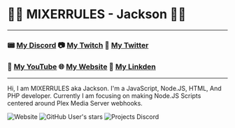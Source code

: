# 👨‍💻	MIXERRULES - Jackson :man_mechanic:
---
### :pager: [My Discord](https://discord.gg/rHVt5NBrV6) :camera: [My Twitch](https://twitch.tv/MIXERRULES) :iphone: [My Twitter](https://twitter.com/MIXERRULES) 
### :movie_camera: [My YouTube](www.youtube.com/mixerdagamer) 🌐 [My Website](https://MIXERRULES.Me)  📑 [My Linkden](https://www.linkedin.com/in/jacksontweet/)
---
Hi, I am MIXERRULES aka Jackson. I'm a JavaScript, Node.JS, HTML, And PHP developer. Currently I am focusing on making Node.JS Scripts centered around Plex Media Server webhooks. 

![Website](https://img.shields.io/website?down_color=red&down_message=offline&label=Website%20Status&up_message=online&url=https%3A%2F%2Fmixerrules.me) ![GitHub User's stars](https://img.shields.io/github/stars/MIXERRULES?color=Green&label=Total%20Stars) ![Projects Discord](https://img.shields.io/discord/919033523912974337?label=Project%20Discord) 
